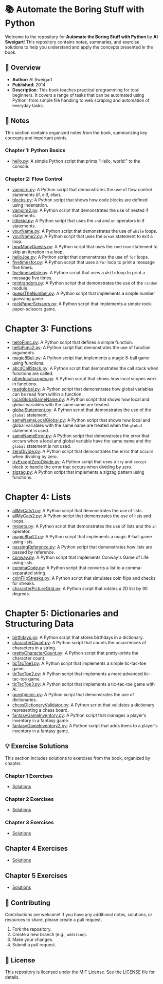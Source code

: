 # 📚 Automate the Boring Stuff with Python

Welcome to the repository for **Automate the Boring Stuff with Python** by **Al Sweigart**! This repository contains notes, summaries, and exercise solutions to help you understand and apply the concepts presented in the book.

## 📖 Overview

- **Author:** Al Sweigart
- **Published:** 2014
- **Description:** This book teaches practical programming for total beginners. It covers a range of tasks that can be automated using Python, from simple file handling to web scraping and automation of everyday tasks.

## 📝 Notes

This section contains organized notes from the book, summarizing key concepts and important points.

### Chapter 1: Python Basics

- [hello.py](Chapter1/hello.py): A simple Python script that prints "Hello, world!" to the console.

### Chapter 2: Flow Control

- [vampire.py](Chapter2/vampire.py): A Python script that demonstrates the use of flow control statements (if, elif, else).
- [blocks.py](Chapter2/blocks.py): A Python script that shows how code blocks are defined using indentation.
- [vampire2.py](Chapter2/vampire2.py): A Python script that demonstrates the use of nested if statements.
- [littlekid.py](Chapter2/littlekid.py): A Python script that uses the `and` and `or` operators in if statements.
- [yourName.py](Chapter2/yourName.py): A Python script that demonstrates the use of `while` loops.
- [yourName2.py](Chapter2/yourName2.py): A Python script that uses the `break` statement to exit a loop.
- [howManyGuests.py](Chapter2/howManyGuests.py): A Python script that uses the `continue` statement to skip an iteration in a loop.
- [helloJoe.py](Chapter2/helloJoe.py): A Python script that demonstrates the use of `for` loops.
- [fivetimesfor.py](Chapter2/fivetimesfor.py): A Python script that uses a `for` loop to print a message five times.
- [fivetimeswhile.py](Chapter2/fivetimeswhile.py): A Python script that uses a `while` loop to print a message five times.
- [printrandom.py](Chapter2/printrandom.py): A Python script that demonstrates the use of the `random` module.
- [guessTheNumber.py](Chapter2/guessTheNumber.py): A Python script that implements a simple number guessing game.
- [rockPaperScissors.py](Chapter2/rockPaperScissors.py): A Python script that implements a simple rock-paper-scissors game.


# Chapter 3: Functions

- [helloFunc.py](Chapter3/helloFunc.py): A Python script that defines a simple function.
- [helloFunc2.py](Chapter3/helloFunc2.py): A Python script that demonstrates the use of function arguments.
- [magic8Ball.py](Chapter3/magic8Ball.py): A Python script that implements a magic 8-ball game using functions.
- [abcdCallStack.py](Chapter3/abcdCallStack.py): A Python script that demonstrates the call stack when functions are called.
- [otherlocalscopes.py](Chapter3/otherlocalscopes.py): A Python script that shows how local scopes work in functions.
- [readglobal.py](Chapter3/readglobal.py): A Python script that demonstrates how global variables can be read from within a function.
- [localGlobalSameName.py](Chapter3/localGlobalSameName.py): A Python script that shows how local and global variables with the same name are treated.
- [globalStatement.py](Chapter3/globalStatement.py): A Python script that demonstrates the use of the `global` statement.
- [sameNameLocalGlobal.py](Chapter3/sameNameLocalGlobal.py): A Python script that shows how local and global variables with the same name are treated when the `global` statement is used.
- [sameNameError.py](Chapter3/sameNameError.py): A Python script that demonstrates the error that occurs when a local and global variable have the same name and the `global` statement is not used.
- [zeroDivide.py](Chapter3/zeroDivide.py): A Python script that demonstrates the error that occurs when dividing by zero.
- [tryExceptZeroDivide.py](Chapter3/tryExceptZeroDivide.py): A Python script that uses a `try` and `except` block to handle the error that occurs when dividing by zero.
- [zigzag.py](Chapter3/zigzag.py): A Python script that implements a zigzag pattern using functions.

# Chapter 4: Lists

- [allMyCats1.py](Chapter4/allMyCats1.py): A Python script that demonstrates the use of lists.
- [allMyCats2.py](Chapter4/allMyCats2.py): A Python script that demonstrates the use of lists and loops.
- [mypets.py](Chapter4/mypets.py): A Python script that demonstrates the use of lists and the `in` operator.
- [magic8ball2.py](Chapter4/magic8ball2.py): A Python script that implements a magic 8-ball game using lists.
- [passingReference.py](Chapter4/passingReference.py): A Python script that demonstrates how lists are passed by reference.
- [conway.py](Chapter4/conway.py): A Python script that implements Conway's Game of Life using lists.
- [commaCode.py](Chapter4/commaCode.py): A Python script that converts a list to a comma-separated string.
- [coinFlipStreaks.py](Chapter4/coinFlipStreaks.py): A Python script that simulates coin flips and checks for streaks.
- [characterPictureGrid.py](Chapter4/characterPictureGrid.py): A Python script that rotates a 2D list by 90 degrees.

# Chapter 5: Dictionaries and Structuring Data

- [birthdays.py](Chapter5/birthdays.py): A Python script that stores birthdays in a dictionary.
- [characterCount.py](Chapter5/characterCount.py): A Python script that counts the occurrences of characters in a string.
- [prettyCharacterCount.py](Chapter5/prettyCharacterCount.py): A Python script that pretty-prints the character count.
- [ticTacToe1.py](Chapter5/ticTacToe1.py): A Python script that implements a simple tic-tac-toe game.
- [ticTacToe2.py](Chapter5/ticTacToe2.py): A Python script that implements a more advanced tic-tac-toe game.
- [ticTacToe3.py](Chapter5/ticTacToe3.py): A Python script that implements a tic-tac-toe game with AI.
- [guestpicnic.py](Chapter5/guestpicnic.py): A Python script that demonstrates the use of dictionaries.
- [chessDictionaryValidator.py](Chapter5/chessDictionaryValidator.py): A Python script that validates a dictionary representing a chess board.
- [fantasyGameInventory.py](Chapter5/fantasyGameInventory.py): A Python script that manages a player's inventory in a fantasy game.
- [fantasyGameInventory2.py](Chapter5/fantasyGameInventory2.py): A Python script that adds items to a player's inventory in a fantasy game.

## 💡 Exercise Solutions

This section includes solutions to exercises from the book, organized by chapter.

### Chapter 1 Exercises

- [Solutions](/Chapter1/solutions.ipynb)

### Chapter 2 Exercises

- [Solutions](/Chapter2/solutions.ipynb)

### Chapter 3 Exercises

- [Solutions](/Chapter3/solutions.ipynb)

## Chapter 4 Exercises

- [Solutions](/Chapter4/solutions.ipynb)

## Chapter 5 Exercises

- [Solutions](/Chapter5/solutions.ipynb)

## 🤝 Contributing

Contributions are welcome! If you have any additional notes, solutions, or resources to share, please create a pull request.

1. Fork the repository.
2. Create a new branch (e.g., `addition`).
3. Make your changes.
4. Submit a pull request.

## 📄 License

This repository is licensed under the MIT License. See the [LICENSE](LICENSE) file for details.
